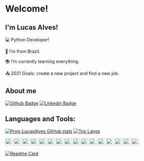 # Welcome!

## I'm Lucas Alves!

:computer: Python Developer!

:house_with_garden: I’m from Brazil.

:books: I’m currently learning everything.

:outbox_tray: 2021 Goals: create a new project and find a new job.

## About me
[![Github Badge](https://img.shields.io/badge/-Github-000?style=flat-square&logo=Github&logoColor=white&link=https://github.com/Prog-LucasAlves)](https://github.com/Prog-LucasAlves)
[![Linkedin Badge](https://img.shields.io/badge/-LinkedIn-blue?style=flat-square&logo=Linkedin&logoColor=white&link=https://www.linkedin.com/in/lucasalves-ast/)](https://www.linkedin.com/in/lucasalves-ast/)

## Languages and Tools:
[![Prog-LucasAlves GitHub stats](https://github-readme-stats.vercel.app/api?username=Prog-LucasAlves&show_icons=true&theme=vue)](https://github.com/Prog-LucasAlves/github-readme-stats)
[![Top Langs](https://github-readme-stats.vercel.app/api/top-langs/?username=Prog-LucasAlves&layout=compact)](https://github.com/Prog-LucasAlves/github-readme-stats)


<code><img height="23" src="https://img.shields.io/badge/Windows-007ACC?style=for-the-badge&logo=Windowse&logoColor=black"></code>
<code><img height="23" src="https://img.shields.io/badge/Linux-007ACC?style=for-the-badge&logo=Linux&logoColor=black"></code>
<code><img height="23" src="https://img.shields.io/badge/Microsoft Excel-007ACC?style=for-the-badge&logo=Microsoft Excel&logoColor=black"></code>
<code><img height="23" src="https://img.shields.io/badge/VMware-007ACC?style=for-the-badge&logo=VMware&logoColor=black"></code>
<code><img height="23" src="https://img.shields.io/badge/Visual Studio Code-007ACC?style=for-the-badge&logo=Visual Studio Code&logoColor=black"></code>
<code><img height="23" src="https://img.shields.io/badge/Git-007ACC?style=for-the-badge&logo=Git&logoColor=black"></code>
<code><img height="23" src="https://img.shields.io/badge/Heroku-007ACC?style=for-the-badge&logo=Heroku&logoColor=black"></code>
<code><img height="23" src="https://img.shields.io/badge/Docker-007ACC?style=for-the-badge&logo=Docker&logoColor=black"></code>
<code><img height="23" src="https://img.shields.io/badge/Python-007ACC?style=for-the-badge&logo=Python&logoColor=black"></code>
<code><img height="23" src="https://img.shields.io/badge/pandas-007ACC?style=for-the-badge&logo=pandas&logoColor=black"></code>
<code><img height="23" src="https://img.shields.io/badge/Selenium-007ACC?style=for-the-badge&logo=Selenium&logoColor=black"></code>
<code><img height="23" src="https://img.shields.io/badge/PostgreSQL-007ACC?style=for-the-badge&logo=PostgreSQL&logoColor=black"></code>
<code><img height="23" src="https://img.shields.io/badge/SQLite-007ACC?style=for-the-badge&logo=SQLite&logoColor=black"></code>
<code><img height="23" src="https://img.shields.io/badge/Metabase-007ACC?style=for-the-badge&logo=Metabase&logoColor=black"></code>
<code><img height="23" src="https://img.shields.io/badge/Jupyter-007ACC?style=for-the-badge&logo=Jupyter&logoColor=black"></code>
<code><img height="23" src="https://img.shields.io/badge/Markdown-007ACC?style=for-the-badge&logo=Markdown&logoColor=black"></code>

[![Readme Card](https://github-readme-stats.vercel.app/api/pin/?username=Prog-LucasAlves&repo=github-readme-stats)](https://github.com/Prog-LucasAlves/github-readme-stats)
